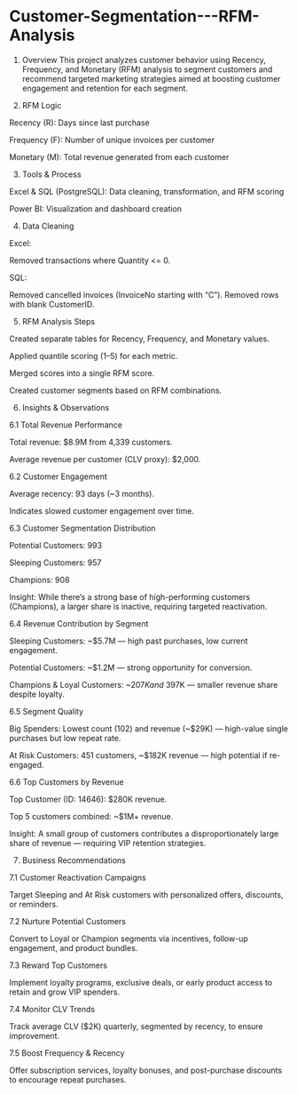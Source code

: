 # Customer-Segmentation---RFM-Analysis
1. Overview
This project analyzes customer behavior using Recency, Frequency, and Monetary (RFM) analysis to segment customers and recommend targeted marketing strategies aimed at boosting customer engagement and retention for each segment.

2. RFM Logic
   
Recency (R): Days since last purchase

Frequency (F): Number of unique invoices per customer

Monetary (M): Total revenue generated from each customer

3. Tools & Process
   
Excel & SQL (PostgreSQL): Data cleaning, transformation, and RFM scoring

Power BI: Visualization and dashboard creation

4. Data Cleaning
   
Excel:

Removed transactions where Quantity <= 0.

SQL:

Removed cancelled invoices (InvoiceNo starting with “C”).
Removed rows with blank CustomerID.

5. RFM Analysis Steps
   
Created separate tables for Recency, Frequency, and Monetary values.

Applied quantile scoring (1–5) for each metric.

Merged scores into a single RFM score.

Created customer segments based on RFM combinations.

6. Insights & Observations
   
6.1 Total Revenue Performance

Total revenue: $8.9M from 4,339 customers.

Average revenue per customer (CLV proxy): $2,000.

6.2 Customer Engagement

Average recency: 93 days (~3 months).

Indicates slowed customer engagement over time.

6.3 Customer Segmentation Distribution

Potential Customers: 993

Sleeping Customers: 957

Champions: 908

Insight: While there’s a strong base of high-performing customers (Champions), a larger share is inactive, requiring targeted reactivation.

6.4 Revenue Contribution by Segment

Sleeping Customers: ~$5.7M — high past purchases, low current engagement.

Potential Customers: ~$1.2M — strong opportunity for conversion.

Champions & Loyal Customers: ~$207K and ~$397K — smaller revenue share despite loyalty.

6.5 Segment Quality

Big Spenders: Lowest count (102) and revenue (~$29K) — high-value single purchases but low repeat rate.

At Risk Customers: 451 customers, ~$182K revenue — high potential if re-engaged.

6.6 Top Customers by Revenue

Top Customer (ID: 14646): $280K revenue.

Top 5 customers combined: ~$1M+ revenue.

Insight: A small group of customers contributes a disproportionately large share of revenue — requiring VIP retention strategies.

7. Business Recommendations
   
7.1 Customer Reactivation Campaigns

Target Sleeping and At Risk customers with personalized offers, discounts, or reminders.

7.2 Nurture Potential Customers

Convert to Loyal or Champion segments via incentives, follow-up engagement, and product bundles.

7.3 Reward Top Customers

Implement loyalty programs, exclusive deals, or early product access to retain and grow VIP spenders.

7.4 Monitor CLV Trends

Track average CLV ($2K) quarterly, segmented by recency, to ensure improvement.

7.5 Boost Frequency & Recency

Offer subscription services, loyalty bonuses, and post-purchase discounts to encourage repeat purchases.
